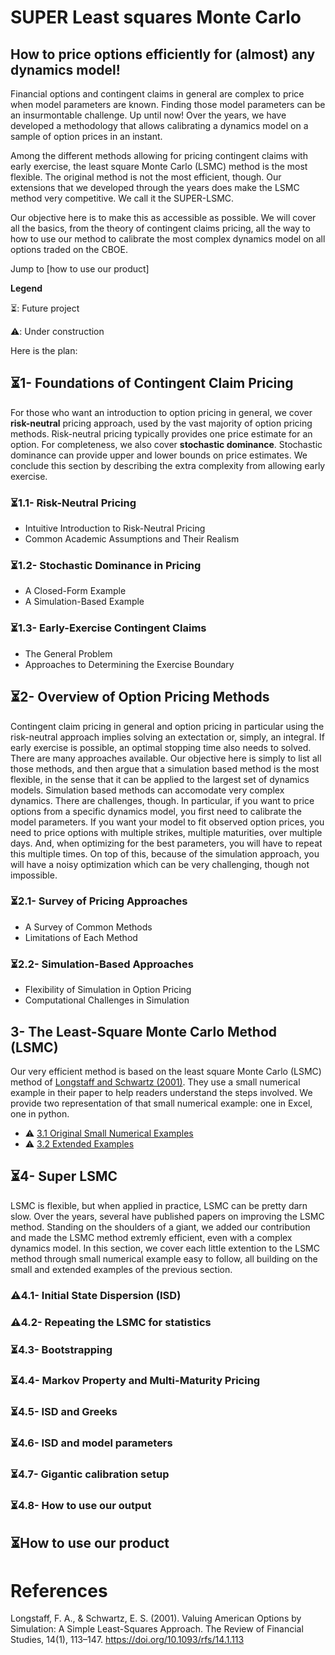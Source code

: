 # SUPER Least squares Monte Carlo
## How to price options efficiently for (almost) any dynamics model!

Financial options and contingent claims in general are complex to price when model parameters are known. 
Finding those model parameters can be an insurmontable challenge. 
Up until now!
Over the years, we have developed a methodology that allows calibrating a dynamics model on a sample of option prices in an instant.

Among the different methods allowing for pricing contingent claims with early exercise, the least square Monte Carlo (LSMC) method is the most flexible. 
The original method is not the most efficient, though. 
Our extensions that we developed through the years does make the LSMC method very competitive. We call it the SUPER-LSMC.

Our objective here is to make this as accessible as possible.
We will cover all the basics, from the theory of contingent claims pricing, all the way to how to use our method to calibrate the most complex dynamics model on all options traded on the CBOE.

Jump to [how to use our product]

**Legend**

⏳: Future project

⚠️: Under construction

Here is the plan:
<!--# The Least-Square Monte Carlo Method: A Comprehensive Guide -->

## ⏳1- Foundations of Contingent Claim Pricing
For those who want an introduction to option pricing in general, we cover **risk-neutral** pricing approach, used by the vast majority of option pricing methods. Risk-neutral pricing typically provides one price estimate for an option.
For completeness, we also cover **stochastic dominance**. Stochastic dominance can provide upper and lower bounds on price estimates. We conclude this section by describing the extra complexity from allowing early exercise.

### ⏳1.1- Risk-Neutral Pricing
- Intuitive Introduction to Risk-Neutral Pricing  
- Common Academic Assumptions and Their Realism  

### ⏳1.2- Stochastic Dominance in Pricing
- A Closed-Form Example  
- A Simulation-Based Example  

### ⏳1.3- Early-Exercise Contingent Claims
- The General Problem  
- Approaches to Determining the Exercise Boundary  


## ⏳2- Overview of Option Pricing Methods
Contingent claim pricing in general and option pricing in particular using the risk-neutral approach implies solving an extectation or, simply, an integral. If early exercise is possible, an optimal stopping time also needs to solved. There are many approaches available. Our objective here is simply to list all those methods, and then argue that a simulation based method is the most flexible, in the sense that it can be applied to the largest set of dynamics models. Simulation based methods can accomodate very complex dynamics. There are challenges, though. In particular, if you want to price options from a specific dynamics model, you first need to calibrate the model parameters. If you want your model to fit observed option prices, you need to price options with multiple strikes, multiple maturities, over multiple days. And, when optimizing for the best parameters, you will have to repeat this multiple times. On top of this, because of the simulation approach, you will have a noisy optimization which can be very challenging, though not impossible. 

### ⏳2.1- Survey of Pricing Approaches
- A Survey of Common Methods  
- Limitations of Each Method

### ⏳2.2- Simulation-Based Approaches
- Flexibility of Simulation in Option Pricing  
- Computational Challenges in Simulation  



## 3- The Least-Square Monte Carlo Method (LSMC)
Our very efficient method is based on the least square Monte Carlo (LSMC) method of [Longstaff and Schwartz (2001)](https://doi.org/10.1093/rfs/14.1.113). They use a small numerical example in their paper to help readers understand the steps involved. We provide two representation of that small numerical example: one in Excel, one in python.

- ⚠️ [3.1 Original Small Numerical Examples](https://github.com/pletourneau-lsmc/SUPER_LSMC/tree/main/3-LSMC/3.1-Original_example)  
- ⚠️ [3.2 Extended Examples](https://github.com/pletourneau-lsmc/SUPER_LSMC/tree/main/3-LSMC/3.2-Extended_Example)

<!--### ⏳Challenges in Simulation-Based Pricing
- Issues in Pricing  
- Issues in Model Calibration
- General computer limit issues-->


## ⏳4- Super LSMC
LSMC is flexible, but when applied in practice, LSMC can be pretty darn slow.
Over the years, several have published papers on improving the LSMC method.
Standing on the shoulders of a giant, we added our contribution and made the LSMC method extremly efficient, even with a complex dynamics model. In this section, we cover each little extention to the LSMC method through small numerical example easy to follow, all building on the small and extended examples of the previous section.
<!-- ### ⏳Challenges in Simulation-Based Pricing
- Issues in Pricing  
- Issues in Model Calibration
- General computer limit issues -->

### ⚠️4.1- Initial State Dispersion (ISD)
### ⚠️4.2- Repeating the LSMC for statistics  
### ⏳4.3- Bootstrapping
### ⏳4.4- Markov Property and Multi-Maturity Pricing
### ⏳4.5- ISD and Greeks
### ⏳4.6- ISD and model parameters
### ⏳4.7- Gigantic calibration setup
### ⏳4.8- How to use our output

## ⏳How to use our product





# References

Longstaff, F. A., & Schwartz, E. S. (2001). Valuing American Options by Simulation: A Simple Least-Squares Approach. The Review of Financial Studies, 14(1), 113–147. https://doi.org/10.1093/rfs/14.1.113 
